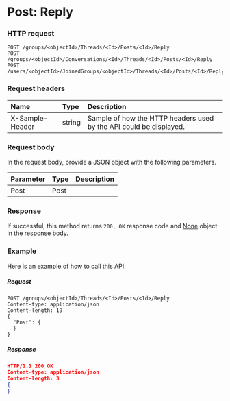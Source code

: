 # Post: Reply


### HTTP request
```http
POST /groups/<objectId>/Threads/<Id>/Posts/<Id>/Reply
POST /groups/<objectId>/Conversations/<Id>/Threads/<Id>/Posts/<Id>/Reply
POST /users/<objectId>/JoinedGroups/<objectId>/Threads/<Id>/Posts/<Id>/Reply

```
### Request headers
| Name       | Type | Description|
|:---------------|:--------|:----------|
| X-Sample-Header  | string  | Sample of how the HTTP headers used by the API could be displayed.|

### Request body
In the request body, provide a JSON object with the following parameters.

| Parameter	   | Type	|Description|
|:---------------|:--------|:----------|
|Post|Post||

### Response
If successful, this method returns `200, OK` response code and [None](../resources/none.md) object in the response body.

### Example
Here is an example of how to call this API.
##### Request
```http
POST /groups/<objectId>/Threads/<Id>/Posts/<Id>/Reply
Content-type: application/json
Content-length: 19
{
  "Post": {
  }
}
```
##### Response
```json
HTTP/1.1 200 OK
Content-type: application/json
Content-length: 3
{
}
```

<!-- uuid: 901a05fb-0b86-4cd6-8cdc-c3c08334d18e
2015-10-09 15:58:17 UTC -->